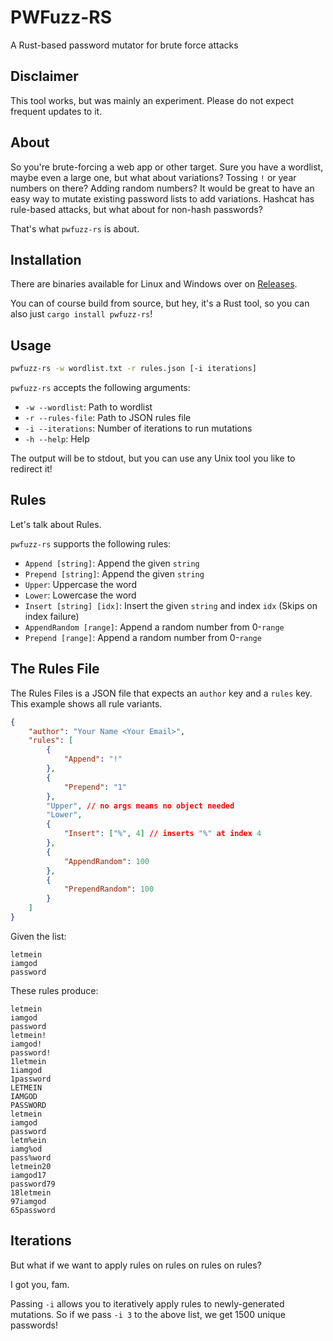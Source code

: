 # PWFuzz-RS
A Rust-based password mutator for brute force attacks

## Disclaimer

This tool works, but was mainly an experiment. Please do not expect frequent updates to it.

## About

So you're brute-forcing a web app or other target. Sure you have a wordlist, maybe even a large one, but what about variations? Tossing `!` or year numbers on there? Adding random numbers? It would be great to have an easy way to mutate existing password lists to add variations. Hashcat has rule-based attacks, but what about for non-hash passwords?

That's what `pwfuzz-rs` is about. 

## Installation

There are binaries available for Linux and Windows over on [Releases](https://github.com/mttaggart/pwfuzz-rs/releases/latest).

You can of course build from source, but hey, it's a Rust tool, so you can also just `cargo install pwfuzz-rs`!

## Usage

```bash
pwfuzz-rs -w wordlist.txt -r rules.json [-i iterations]
```

`pwfuzz-rs` accepts the following arguments:

* `-w --wordlist`: Path to wordlist
* `-r --rules-file`: Path to JSON rules file 
* `-i --iterations`: Number of iterations to run mutations
* `-h --help`: Help

The output will be to stdout, but you can use any Unix tool you like to redirect it!

## Rules

Let's talk about Rules.

`pwfuzz-rs` supports the following rules:

* `Append [string]`: Append the given `string`
* `Prepend [string]`: Append the given `string`
* `Upper`: Uppercase the word
* `Lower`: Lowercase the word
* `Insert [string] [idx]`: Insert the given `string` and index `idx` (Skips on index failure)
* `AppendRandom [range]`: Append a random number from 0-`range`
* `Prepend [range]`: Append a random number from 0-`range`

## The Rules File

The Rules Files is a JSON file that expects an `author` key and a `rules` key. This example shows all rule variants.

```json
{
    "author": "Your Name <Your Email>",
    "rules": [
        {
            "Append": "!"
        },
        {
            "Prepend": "1"
        },
        "Upper", // no args means no object needed
        "Lower",
        {
            "Insert": ["%", 4] // inserts "%" at index 4
        },
        {
            "AppendRandom": 100
        },
        {
            "PrependRandom": 100
        }
    ]
}
```

Given the list:

```
letmein
iamgod
password
```

These rules produce:

```
letmein
iamgod
password
letmein!
iamgod!
password!
1letmein
1iamgod
1password
LETMEIN
IAMGOD
PASSWORD
letmein
iamgod
password
letm%ein
iamg%od
pass%word
letmein20
iamgod17
password79
18letmein
97iamgod
65password
```

## Iterations

But what if we want to apply rules on rules on rules on rules?

I got you, fam.

Passing `-i` allows you to iteratively apply rules to newly-generated mutations. So if we pass `-i 3` to the above list, we get 1500 unique passwords!
